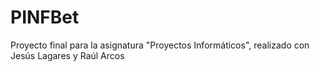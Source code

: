 # PINFBet
Proyecto final para la asignatura "Proyectos Informáticos", realizado con Jesús Lagares y Raúl Arcos
